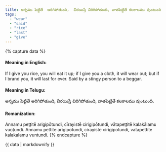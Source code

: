 ```yaml
---
title: అన్నము పెట్టితే  అరిగిపోతుంది,  చీరయిస్తే చిరిగిపోతుంది, వాతపెట్టితే కలకాలము వుంటుంది.
tags:
  - "wear"
  - "said"
  - "rice"
  - "last"
  - "give"
---
```


{% capture data %}
#### Meaning in English:
If I give you rice, you will eat it up; if I give you a cloth, it will wear out; but if I brand you, it will last for ever.
Said by a stingy person to a beggar.

#### Meaning in Telugu:
అన్నము పెట్టితే  అరిగిపోతుంది,  చీరయిస్తే చిరిగిపోతుంది, వాతపెట్టితే కలకాలము వుంటుంది.

#### Romanization:
Annamu peṭṭitē  arigipōtundi,  cīrayistē cirigipōtundi, vātapeṭṭitē kalakālamu vuṇṭundi.
Annamu pettite  arigipotundi,  cirayiste cirigipotundi, vatapettite kalakalamu vuntundi.
{% endcapture %}

{{ data | markdownify }}

